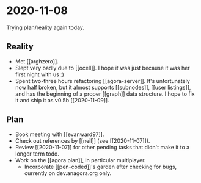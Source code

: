 # 2020-11-08

Trying plan/reality again today.

## Reality
- Met [[arghzero]].
- Slept very badly due to [[ocell]]. I hope it was just because it was her first night with us :)
- Spent two-three hours refactoring [[agora-server]]. It's unfortunately now half broken, but it almost supports [[subnodes]], [[user listings]], and has the beginning of a proper [[graph]] data structure. I hope to fix it and ship it as v0.5b [[2020-11-09]].

## Plan
- Book meeting with [[evanward97]].
- Check out references by [[neil]] (see [[2020-11-07]]).
- Review [[2020-11-07]] for other pending tasks that didn't make it to a longer term todo.
- Work on the [[agora plan]], in particular multiplayer.
  - Incorporate [[pen-coded]]'s garden after checking for bugs, currently on dev.anagora.org only.

